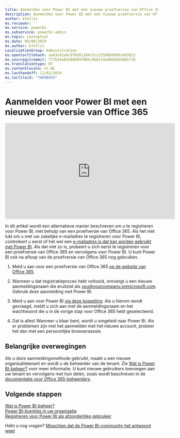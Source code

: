 ```yaml
---
title: Aanmelden voor Power BI met een nieuwe proefversie van Office 365
description: Aanmelden voor Power BI met een nieuwe proefversie van Office 365
author: kfollis
ms.reviewer: ''
ms.service: powerbi
ms.subservice: powerbi-admin
ms.topic: conceptual
ms.date: 09/09/2019
ms.author: kfollis
LocalizationGroup: Administration
ms.openlocfilehash: aab3c01abc970261164c5cc225d89db09ce63d12
ms.sourcegitcommit: f77b24a8a588605f005c9bb1fdad864955885718
ms.translationtype: HT
ms.contentlocale: nl-NL
ms.lasthandoff: 12/02/2019
ms.locfileid: "74698435"
---
```

# <a name="signing-up-for-power-bi-with-a-new-office-365-trial"></a>Aanmelden voor Power BI met een nieuwe proefversie van Office 365

<iframe width="560" height="315" src="https://www.youtube.com/embed/gbSuFST-Nx4?showinfo=0" frameborder="0" allowfullscreen></iframe>

In dit artikel wordt een alternatieve manier beschreven om u te registreren voor Power BI, met behulp van een proefversie van Office 365. Als het niet lukt om u met uw zakelijke e-mailadres te registreren voor Power BI, controleert u eerst of het wel een [e-mailadres is dat kan worden gebruikt met Power BI](service-self-service-signup-for-power-bi.md#supported-email-addresses). Als dat niet zo is, probeert u zich eerst te registreren voor een proefversie van Office 365 en vervolgens voor Power BI. U kunt Power BI ook na afloop van de proefversie van Office 365 nog gebruiken.

1. Meld u aan voor een proefversie van Office 365 [op de website van Office 365](https://go.microsoft.com/fwlink/p/?LinkID=403802).

1. Wanneer u dat registratieproces hebt voltooid, ontvangt u een nieuwe aanmeldingsnaam die eruitziet als you@yourcompany.onmicrosoft.com. Gebruik deze aanmelding met Power BI.

1. Meld u aan voor Power BI [via deze koppeling](https://app.powerbi.com/signupredirect?pbi_source=web). Als u hierom wordt gevraagd, meldt u zich aan met de aanmeldingsnaam en het wachtwoord die u in de vorige stap voor Office 365 hebt geselecteerd.

1. Dat is alles! Wanneer u klaar bent, wordt u omgeleid naar Power BI. Als er problemen zijn met het aanmelden met het nieuwe account, probeer het dan met een persoonlijke browsersessie.

## <a name="important-considerations"></a>Belangrijke overwegingen

Als u deze aanmeldingsmethode gebruikt, maakt u een nieuwe organisatietenant en wordt u de beheerder van de tenant. Zie [Wat is Power BI-beheer?](service-admin-administering-power-bi-in-your-organization.md) voor meer informatie. U kunt nieuwe gebruikers toevoegen aan uw tenant en vervolgens met hun delen, zoals wordt beschreven in de [documentatie voor Office 365-beheerders](https://support.office.com/en-sg/article/Add-users-individually-to-Office-365---Admin-Help-1970f7d6-03b5-442f-b385-5880b9c256ec).

## <a name="next-steps"></a>Volgende stappen

[Wat is Power BI-beheer?](service-admin-administering-power-bi-in-your-organization.md)  
[Power BI-licenties in uw organisatie](service-admin-licensing-organization.md)  
[Registreren voor Power BI als afzonderlijke gebruiker](service-self-service-signup-for-power-bi.md)

Hebt u nog vragen? [Misschien dat de Power BI-community het antwoord weet](https://community.powerbi.com/)